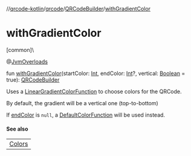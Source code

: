 //[qrcode-kotlin](../../../index.md)/[qrcode](../index.md)/[QRCodeBuilder](index.md)/[withGradientColor](with-gradient-color.md)

# withGradientColor

[common]\

@[JvmOverloads](https://kotlinlang.org/api/latest/jvm/stdlib/kotlin.jvm/-jvm-overloads/index.html)

fun [withGradientColor](with-gradient-color.md)(startColor: [Int](https://kotlinlang.org/api/latest/jvm/stdlib/kotlin/-int/index.html), endColor: [Int](https://kotlinlang.org/api/latest/jvm/stdlib/kotlin/-int/index.html)?, vertical: [Boolean](https://kotlinlang.org/api/latest/jvm/stdlib/kotlin/-boolean/index.html) = true): [QRCodeBuilder](index.md)

Uses a [LinearGradientColorFunction](../../qrcode.color/-linear-gradient-color-function/index.md) to choose colors for the QRCode.

By default, the gradient will be a vertical one (top-to-bottom)

If [endColor](with-gradient-color.md) is `null`, a [DefaultColorFunction](../../qrcode.color/-default-color-function/index.md) will be used instead.

#### See also

| |
|---|
| [Colors](../../qrcode.color/-colors/index.md) |
